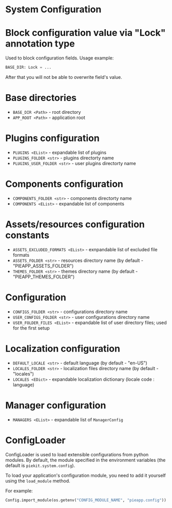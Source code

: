 # System Configuration

# Block configuration value via "Lock" annotation type

Used to block configuration fields. Usage example:

```py
BASE_DIR: Lock = ...
```

After that you will not be able to overwrite field's value.


# Base directories
* `BASE_DIR <Path>` - root directory
* `APP_ROOT <Path>` - application root

# Plugins configuration
* `PLUGINS <EList>` - expandable list of plugins
* `PLUGINS_FOLDER <str>` - plugins directorty name
* `PLUGINS_USER_FOLDER <str>` - user plugins directorty name


# Components configuration
* `COMPONENTS_FOLDER <str>` - components directorty name
* `COMPONENTS <EList>` - expandable list of components


# Assets/resources configuration constants
* `ASSETS_EXCLUDED_FORMATS <EList>` - exnpandable list of excluded file formats
* `ASSETS_FOLDER <str>` - resources directory name (by default - "PIEAPP_ASSETS_FOLDER")
* `THEMES_FOLDER <str>` - themes directory name (by default - "PIEAPP_THEMES_FOLDER")


# Configuration
* `CONFIGS_FOLDER <str>` - configurations directory name
* `USER_CONFIGS_FOLDER <str>` - user configurations directory name
* `USER_FOLDER_FILES <EList>` - expandable list of user directory files; used for the first setup


# Localization configuration
* `DEFAULT_LOCALE <str>` - default language (by default - "en-US")
* `LOCALES_FOLDER <str>` - localization files directory name (by default - "locales")
* `LOCALES <EDict>` - expandable localization dictionary (locale code : language)


# Manager configuration
* `MANAGERS <EList>` - expandable list of `ManagerConfig`


# ConfigLoader

ConfigLoader is used to load extensible configurations from python modules. By default, the module specified in the environment variables (the default is `piekit.system.config`).

To load your application's configuration module, you need to add it yourself using the `load_module` method.

For example:

```py
Config.import_module(os.getenv("CONFIG_MODULE_NAME", "pieapp.config"))
```